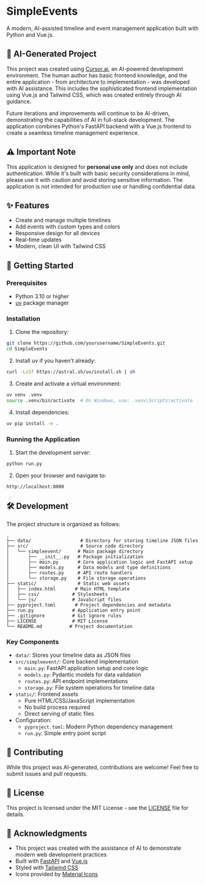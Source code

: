 # SimpleEvents

A modern, AI-assisted timeline and event management application built with Python and Vue.js.

## 🤖 AI-Generated Project

This project was created using [Cursor.ai](https://cursor.sh/), an AI-powered development environment. The human author has basic frontend knowledge, and the entire application - from architecture to implementation - was developed with AI assistance. This includes the sophisticated frontend implementation using Vue.js and Tailwind CSS, which was created entirely through AI guidance.

Future iterations and improvements will continue to be AI-driven, demonstrating the capabilities of AI in full-stack development. The application combines Python's FastAPI backend with a Vue.js frontend to create a seamless timeline management experience.

## ⚠️ Important Note

This application is designed for **personal use only** and does not include authentication. While it's built with basic security considerations in mind, please use it with caution and avoid storing sensitive information. The application is not intended for production use or handling confidential data.

## ✨ Features

- Create and manage multiple timelines
- Add events with custom types and colors
- Responsive design for all devices
- Real-time updates
- Modern, clean UI with Tailwind CSS

## 🚀 Getting Started

### Prerequisites

- Python 3.10 or higher
- [uv](https://github.com/astral-sh/uv) package manager

### Installation

1. Clone the repository:
```bash
git clone https://github.com/yourusername/SimpleEvents.git
cd SimpleEvents
```

2. Install uv if you haven't already:
```bash
curl -LsSf https://astral.sh/uv/install.sh | sh
```

3. Create and activate a virtual environment:
```bash
uv venv .venv
source .venv/bin/activate  # On Windows, use: .venv\Scripts\activate
```

4. Install dependencies:
```bash
uv pip install -e .
```

### Running the Application

1. Start the development server:
```bash
python run.py
```

2. Open your browser and navigate to:
```
http://localhost:8000
```

## 🛠️ Development

The project structure is organized as follows:

```
.
├── data/                  # Directory for storing timeline JSON files
├── src/                   # Source code directory
│   └── simpleevent/      # Main package directory
│       ├── __init__.py   # Package initialization
│       ├── main.py       # Core application logic and FastAPI setup
│       ├── models.py     # Data models and type definitions
│       ├── routes.py     # API route handlers
│       └── storage.py    # File storage operations
├── static/               # Static web assets
│   ├── index.html       # Main HTML template
│   ├── css/            # Stylesheets
│   └── js/             # JavaScript files
├── pyproject.toml       # Project dependencies and metadata
├── run.py              # Application entry point
├── .gitignore          # Git ignore rules
├── LICENSE             # MIT License
└── README.md          # Project documentation
```

### Key Components

- `data/`: Stores your timeline data as JSON files
- `src/simpleevent/`: Core backend implementation
  - `main.py`: FastAPI application setup and core logic
  - `models.py`: Pydantic models for data validation
  - `routes.py`: API endpoint implementations
  - `storage.py`: File system operations for timeline data
- `static/`: Frontend assets
  - Pure HTML/CSS/JavaScript implementation
  - No build process required
  - Direct serving of static files
- Configuration:
  - `pyproject.toml`: Modern Python dependency management
  - `run.py`: Simple entry point script

## 🤝 Contributing

While this project was AI-generated, contributions are welcome! Feel free to submit issues and pull requests.

## 📝 License

This project is licensed under the MIT License - see the [LICENSE](LICENSE) file for details.

## 🙏 Acknowledgments

- This project was created with the assistance of AI to demonstrate modern web development practices
- Built with [FastAPI](https://fastapi.tiangolo.com/) and [Vue.js](https://vuejs.org/)
- Styled with [Tailwind CSS](https://tailwindcss.com/)
- Icons provided by [Material Icons](https://fonts.google.com/icons) 